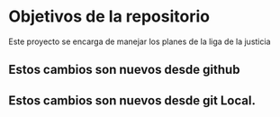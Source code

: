 # Objetivos de la repositorio

Este proyecto se encarga de manejar los planes de la liga de la justicia



## Estos cambios son nuevos desde github
## Estos cambios son nuevos desde git Local.

